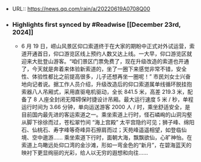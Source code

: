 - URL:: https://news.qq.com/rain/a/20220619A0708Q00
- ### Highlights first synced by #Readwise [[December 23rd, 2024]]
    - 6 月 19 日，崂山风景区仰口索道终于在大家的期盼中正式对外试运营，索道开通首日，仰口游览区线上预约人数又达上线。一大早，仰口游览区就迎来大批登山游客。“咱们景区门票免费了，现在升级改造的索道也开通了，今天就是奔着来体验新索道的，坐了一圈下来感觉非常不错，安全性、体验性都比之前提高很多，儿子还想再坐一圈呢！” 市民刘女士兴奋地向记者说。据工作人员介绍，升级改造后的仰口索道属单线循环脱挂抱索器八人吊厢式，采用直驱电机驱动，全长 841.5 米，高差 219.3 米，配备了 8 人座全封闭无障碍保时捷设计吊厢。最大运行速度 5 米 / 秒，单程运行时间为 3.66 分钟，单向运送游客 2000 人 / 时，乘坐舒适安全，是目前国内最先进的客运索道之一。乘坐索道上行时，怪石嶙峋的山洞沟壑从脚下徐徐而过，苍松翠竹间 “海上宫殿” 太平宫隐约可见；狮子峰、绵阳石、仙桃石、寿字峰等奇峰异石擦肩而过；天苑峰遥遥相望，如登临仙境、空中遨游…… 乘坐索道下行时，面朝大海，飘飘欲仙，心旷神怡。在索道上鸟瞰远处仰口湾的金沙滩，形如一弯金色的“新月”，在碧海蓝天的映衬下更显绚丽的光彩，给人以无穷的遐想和向往……
